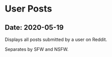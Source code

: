 # User Posts

## Date: 2020-05-19

Displays all posts submitted by a user on Reddit.

Separates by SFW and NSFW.